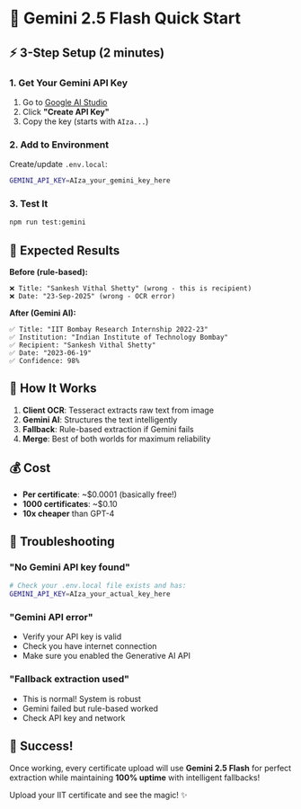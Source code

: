 # 🚀 Gemini 2.5 Flash Quick Start

## ⚡ 3-Step Setup (2 minutes)

### 1. Get Your Gemini API Key
1. Go to [Google AI Studio](https://aistudio.google.com/app/apikey)
2. Click **"Create API Key"** 
3. Copy the key (starts with `AIza...`)

### 2. Add to Environment
Create/update `.env.local`:
```bash
GEMINI_API_KEY=AIza_your_gemini_key_here
```

### 3. Test It
```bash
npm run test:gemini
```

## 🎯 Expected Results

**Before (rule-based):**
```
❌ Title: "Sankesh Vithal Shetty" (wrong - this is recipient)
❌ Date: "23-Sep-2025" (wrong - OCR error)
```

**After (Gemini AI):**
```
✅ Title: "IIT Bombay Research Internship 2022-23"
✅ Institution: "Indian Institute of Technology Bombay"  
✅ Recipient: "Sankesh Vithal Shetty"
✅ Date: "2023-06-19"
✅ Confidence: 98%
```

## 🔧 How It Works

1. **Client OCR**: Tesseract extracts raw text from image
2. **Gemini AI**: Structures the text intelligently 
3. **Fallback**: Rule-based extraction if Gemini fails
4. **Merge**: Best of both worlds for maximum reliability

## 💰 Cost

- **Per certificate**: ~$0.0001 (basically free!)
- **1000 certificates**: ~$0.10 
- **10x cheaper** than GPT-4

## 🚨 Troubleshooting

### "No Gemini API key found"
```bash
# Check your .env.local file exists and has:
GEMINI_API_KEY=AIza_your_actual_key_here
```

### "Gemini API error"
- Verify your API key is valid
- Check you have internet connection
- Make sure you enabled the Generative AI API

### "Fallback extraction used"
- This is normal! System is robust
- Gemini failed but rule-based worked
- Check API key and network

## 🎉 Success!

Once working, every certificate upload will use **Gemini 2.5 Flash** for perfect extraction while maintaining **100% uptime** with intelligent fallbacks!

Upload your IIT certificate and see the magic! ✨

